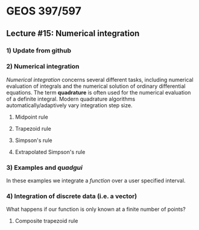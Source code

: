 # GEOS 397/597

## Lecture #15: Numerical integration

### 1) Update from github

### 2) Numerical integration

_Numerical integration_ concerns several different tasks, including numerical evaluation of integrals and the numerical solution of ordinary differential equations. The term __quadrature__ is often used for the numerical evaluation of a definite integral. Modern quadrature algorithms automatically/adaptively vary integration step size.

1) Midpoint rule

2) Trapezoid rule

3) Simpson's rule

4) Extrapolated Simpson's rule

### 3) Examples and _quadgui_

In these examples we integrate a _function_ over a user specified interval.

### 4) Integration of discrete data (i.e. a vector)

What happens if our function is only known at a finite number of points?

1) Composite trapezoid rule 
